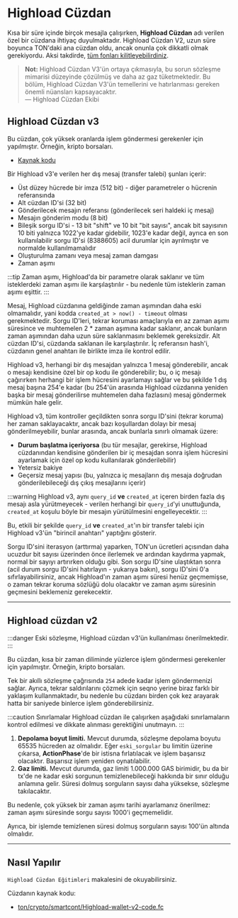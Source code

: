 # Highload Cüzdan

Kısa bir süre içinde birçok mesajla çalışırken, **Highload Cüzdan** adı verilen özel bir cüzdana ihtiyaç duyulmaktadır. Highload Cüzdan V2, uzun süre boyunca TON'daki ana cüzdan oldu, ancak onunla çok dikkatli olmak gerekiyordu. Aksi takdirde, [tüm fonları kilitleyebilirdiniz](https://t.me/tonstatus/88).

> **Not:** Highload Cüzdan V3'ün ortaya çıkmasıyla, bu sorun sözleşme mimarisi düzeyinde çözülmüş ve daha az gaz tüketmektedir. Bu bölüm, Highload Cüzdan V3'ün temellerini ve hatırlanması gereken önemli nüansları kapsayacaktır.  
> — Highload Cüzdan Ekibi

## Highload Cüzdan v3

Bu cüzdan, çok yüksek oranlarda işlem göndermesi gerekenler için yapılmıştır. Örneğin, kripto borsaları.

- [Kaynak kodu](https://github.com/ton-blockchain/Highload-wallet-contract-v3)

Bir Highload v3'e verilen her dış mesaj (transfer talebi) şunları içerir:
- Üst düzey hücrede bir imza (512 bit) - diğer parametreler o hücrenin referansında
- Alt cüzdan ID'si (32 bit)
- Gönderilecek mesajın referansı (gönderilecek seri haldeki iç mesaj)
- Mesajın gönderim modu (8 bit)
- Bileşik sorgu ID'si - 13 bit "shift" ve 10 bit "bit sayısı", ancak bit sayısının 10 biti yalnızca 1022'ye kadar gidebilir, 1023'e kadar değil, ayrıca en son kullanılabilir sorgu ID'si (8388605) acil durumlar için ayrılmıştır ve normalde kullanılmamalıdır
- Oluşturulma zamanı veya mesaj zaman damgası
- Zaman aşımı

:::tip
Zaman aşımı, Highload'da bir parametre olarak saklanır ve tüm isteklerdeki zaman aşımı ile karşılaştırılır - bu nedenle tüm isteklerin zaman aşımı eşittir.
:::

Mesaj, Highload cüzdanına geldiğinde zaman aşımından daha eski olmamalıdır, yani kodda `created_at > now() - timeout` olması gerekmektedir. Sorgu ID'leri, tekrar koruması amaçlarıyla en az zaman aşımı süresince ve muhtemelen 2 * zaman aşımına kadar saklanır, ancak bunların zaman aşımından daha uzun süre saklanmasını beklemek gereksizdir. Alt cüzdan ID'si, cüzdanda saklanan ile karşılaştırılır. İç referansın hash'i, cüzdanın genel anahtarı ile birlikte imza ile kontrol edilir.

Highload v3, herhangi bir dış mesajdan yalnızca 1 mesaj gönderebilir, ancak o mesajı kendisine özel bir op kodu ile gönderebilir; bu, o iç mesajı çağırırken herhangi bir işlem hücresini ayarlamayı sağlar ve bu şekilde 1 dış mesaj başına 254'e kadar (bu 254'ün arasında Highload cüzdanına yeniden başka bir mesaj gönderilirse muhtemelen daha fazlasını) mesaj göndermek mümkün hale gelir.

Highload v3, tüm kontroller geçildikten sonra sorgu ID'sini (tekrar koruma) her zaman saklayacaktır, ancak bazı koşullardan dolayı bir mesaj gönderilmeyebilir, bunlar arasında, ancak bunlarla sınırlı olmamak üzere:
- **Durum başlatma içeriyorsa** (bu tür mesajlar, gerekirse, Highload cüzdanından kendisine gönderilen bir iç mesajdan sonra işlem hücresini ayarlamak için özel op kodu kullanılarak gönderilebilir)
- Yetersiz bakiye
- Geçersiz mesaj yapısı (bu, yalnızca iç mesajların dış mesaja doğrudan gönderilebileceği dış çıkış mesajlarını içerir)

:::warning
Highload v3, aynı `query_id` **ve** `created_at` içeren birden fazla dış mesajı asla yürütmeyecek - verilen herhangi bir `query_id`'yi unuttuğunda, `created_at` koşulu böyle bir mesajın yürütülmesini engelleyecektir.
:::

Bu, etkili bir şekilde `query_id` **ve** `created_at`'ın bir transfer talebi için Highload v3'ün "birincil anahtarı" yaptığını gösterir.

Sorgu ID'sini iterasyon (arttırma) yaparken, TON'un ücretleri açısından daha ucuzdur bit sayısı üzerinden önce ilerlemek ve ardından kaydırma yapmak, normal bir sayıyı artırırken olduğu gibi. Son sorgu ID'sine ulaştıktan sonra (acil durum sorgu ID'sini hatırlayın - yukarıya bakın), sorgu ID'sini 0'a sıfırlayabilirsiniz, ancak Highload'ın zaman aşımı süresi henüz geçmemişse, o zaman tekrar koruma sözlüğü dolu olacaktır ve zaman aşımı süresinin geçmesini beklemeniz gerekecektir.

---

## Highload cüzdan v2

:::danger
Eski sözleşme, Highload cüzdan v3'ün kullanılması önerilmektedir.
:::

Bu cüzdan, kısa bir zaman diliminde yüzlerce işlem göndermesi gerekenler için yapılmıştır. Örneğin, kripto borsaları.

Tek bir akıllı sözleşme çağrısında `254` adede kadar işlem göndermenizi sağlar. Ayrıca, tekrar saldırılarını çözmek için seqno yerine biraz farklı bir yaklaşım kullanmaktadır, bu nedenle bu cüzdanı birden çok kez arayarak hatta bir saniyede binlerce işlem gönderebilirsiniz.

:::caution Sınırlamalar
Highload cüzdan ile çalışırken aşağıdaki sınırlamaların kontrol edilmesi ve dikkate alınması gerektiğini unutmayın.
:::

1. **Depolama boyut limiti.** Mevcut durumda, sözleşme depolama boyutu 65535 hücreden az olmalıdır. Eğer `eski_sorgular` bu limitin üzerine çıkarsa, **ActionPhase**'de bir istisna fırlatılacak ve işlem başarısız olacaktır. Başarısız işlem yeniden oynatılabilir.
2. **Gaz limiti.** Mevcut durumda, gaz limiti 1.000.000 GAS birimidir, bu da bir tx'de ne kadar eski sorgunun temizlenebileceği hakkında bir sınır olduğu anlamına gelir. Süresi dolmuş sorguların sayısı daha yüksekse, sözleşme takılacaktır.

Bu nedenle, çok yüksek bir zaman aşımı tarihi ayarlamanız önerilmez: zaman aşımı süresinde sorgu sayısı 1000'i geçmemelidir.

Ayrıca, bir işlemde temizlenen süresi dolmuş sorguların sayısı 100'ün altında olmalıdır.

---

## Nasıl Yapılır

`Highload Cüzdan Eğitimleri` makalesini de okuyabilirsiniz.

Cüzdanın kaynak kodu:
 * [ton/crypto/smartcont/Highload-wallet-v2-code.fc](https://github.com/ton-blockchain/ton/blob/master/crypto/smartcont/new-highload-wallet-v2.fif)